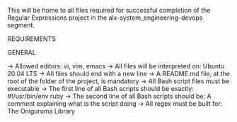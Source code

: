 This will be home to all files required for successful completion of the Regular Expressions project in the alx-system_engineering-devops segment.


REQUIREMENTS

GENERAL

->	Allowed editors:
		vi, vim, emacs
->	All files will be interpreted on:
		Ubuntu 20.04 LTS
->	All files should end with a new line
->	A README.md file, at the root of the folder of the project, is mandatory
->	All Bash script files must be executable
->	The first line of all Bash scripts should be exactly:
		#!/usr/bin/env ruby
->	The second line of all Bash scripts should be:
		A comment explaining what is the script doing
->	All regex must be built for:
		The Oniguruma Library